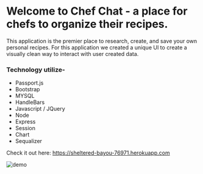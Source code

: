 # Welcome to Chef Chat - a place for chefs to organize their recipes.
This application is the premier place to research, create, and save your own personal recipes. For this application we created a unique UI to create a visually clean way to interact with user created data.

### Technology utilize-
* Passport.js
* Bootstrap
* MYSQL
* HandleBars
* Javascript / JQuery
* Node
* Express
* Session
* Chart
* Sequalizer

Check it out here: https://sheltered-bayou-76971.herokuapp.com


![demo](chefchat.gif)
